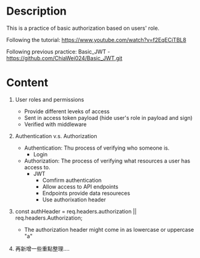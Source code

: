 # Description

This is a practice of basic authorization based on users' role.

Following the tutorial: https://www.youtube.com/watch?v=f2EqECiTBL8

Following previous practice: Basic_JWT - https://github.com/ChiaWei024/Basic_JWT.git

# Content

1. User roles and permissions

   - Provide different leveks of access
   - Sent in access token payload (hide user's role in payload and sign)
   - Verified with middleware

1. Authentication v.s. Authorization

   - Authentication: Thu process of verifying who someone is.
     - Login
   - Authorization: The process of verifying what resources a user has access to.
     - JWT
       - Comfirm authentication
       - Allow access to API endpoints
       - Endpoints provide data resoureces
       - Use authorixation header

1. const authHeader = req.headers.authorization || req.headers.Authorization;

   - The authorization header might come in as lowercase or uppercase "a"

1. 再新增一些重點整理....
